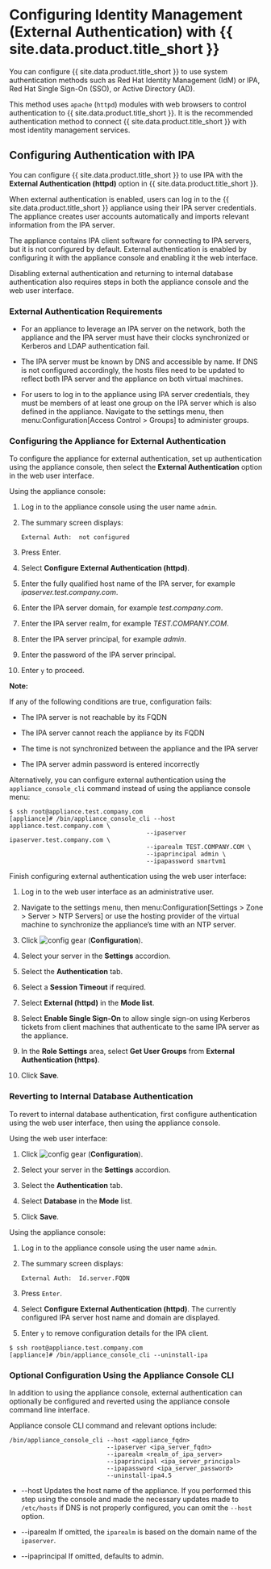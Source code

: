 # Configuring Identity Management (External Authentication) with {{ site.data.product.title_short }}

You can configure {{ site.data.product.title_short }} to use system authentication
methods such as Red Hat Identity Management (IdM) or IPA, Red Hat Single
Sign-On (SSO), or Active Directory (AD).

This method uses `apache` (`httpd`) modules with web browsers to control
authentication to {{ site.data.product.title_short }}. It is the recommended
authentication method to connect {{ site.data.product.title_short }} with most
identity management services.

## Configuring Authentication with IPA

You can configure {{ site.data.product.title_short }} to use IPA with the **External
Authentication (httpd)** option in {{ site.data.product.title_short }}.

When external authentication is enabled, users can log in to the
{{ site.data.product.title_short }} appliance using their IPA server credentials. The
appliance creates user accounts automatically and imports relevant
information from the IPA server.

The appliance contains IPA client software for connecting to IPA
servers, but it is not configured by default. External authentication is
enabled by configuring it with the appliance console and enabling it the
web interface.

Disabling external authentication and returning to internal database
authentication also requires steps in both the appliance console and the
web user interface.

### External Authentication Requirements

  - For an appliance to leverage an IPA server on the network, both the
    appliance and the IPA server must have their clocks synchronized or
    Kerberos and LDAP authentication fail.

  - The IPA server must be known by DNS and accessible by name. If DNS
    is not configured accordingly, the hosts files need to be updated to
    reflect both IPA server and the appliance on both virtual machines.

  - For users to log in to the appliance using IPA server credentials,
    they must be members of at least one group on the IPA server which
    is also defined in the appliance. Navigate to the settings menu,
    then menu:Configuration\[Access Control \> Groups\] to administer
    groups.

### Configuring the Appliance for External Authentication

To configure the appliance for external authentication, set up
authentication using the appliance console, then select the **External
Authentication** option in the web user interface.

Using the appliance console:

1.  Log in to the appliance console using the user name `admin`.

2.  The summary screen displays:

        External Auth:  not configured

3.  Press Enter.

4.  Select **Configure External Authentication (httpd)**.

5.  Enter the fully qualified host name of the IPA server, for example
    *ipaserver.test.company.com*.

6.  Enter the IPA server domain, for example *test.company.com*.

7.  Enter the IPA server realm, for example *TEST.COMPANY.COM*.

8.  Enter the IPA server principal, for example *admin*.

9.  Enter the password of the IPA server principal.

10. Enter `y` to proceed.

**Note:**

If any of the following conditions are true, configuration fails:

  - The IPA server is not reachable by its FQDN

  - The IPA server cannot reach the appliance by its FQDN

  - The time is not synchronized between the appliance and the IPA server

  - The IPA server admin password is entered incorrectly

Alternatively, you can configure external authentication using the `appliance_console_cli` command instead of using the appliance console menu:

    $ ssh root@appliance.test.company.com
    [appliance]# /bin/appliance_console_cli --host appliance.test.company.com \
                                          --ipaserver ipaserver.test.company.com \
                                          --iparealm TEST.COMPANY.COM \
                                          --ipaprincipal admin \
                                          --ipapassword smartvm1

Finish configuring external authentication using the web user interface:

1.  Log in to the web user interface as an administrative user.

2.  Navigate to the settings menu, then menu:Configuration\[Settings \>
    Zone \> Server \> NTP Servers\] or use the hosting provider of the
    virtual machine to synchronize the appliance’s time with an NTP
    server.

3.  Click ![config gear](../images/config-gear.png) (**Configuration**).

4.  Select your server in the **Settings** accordion.

5.  Select the **Authentication** tab.

6.  Select a **Session Timeout** if required.

7.  Select **External (httpd)** in the **Mode list**.

8.  Select **Enable Single Sign-On** to allow single sign-on using
    Kerberos tickets from client machines that authenticate to the same
    IPA server as the appliance.

9.  In the **Role Settings** area, select **Get User Groups** from
    **External Authentication (https)**.

10. Click **Save**.

### Reverting to Internal Database Authentication

To revert to internal database authentication, first configure
authentication using the web user interface, then using the appliance
console.

Using the web user interface:

1.  Click ![config gear](../images/config-gear.png) (**Configuration**).

2.  Select your server in the **Settings** accordion.

3.  Select the **Authentication** tab.

4.  Select **Database** in the **Mode** list.

5.  Click **Save**.

Using the appliance console:

1.  Log in to the appliance console using the user name `admin`.

2.  The summary screen displays:

        External Auth:  Id.server.FQDN

3.  Press `Enter`.

4.  Select **Configure External Authentication (httpd)**. The currently
    configured IPA server host name and domain are displayed.

5.  Enter `y` to remove configuration details for the IPA client.

<!-- end list -->

    $ ssh root@appliance.test.company.com
    [appliance]# /bin/appliance_console_cli --uninstall-ipa

### Optional Configuration Using the Appliance Console CLI

In addition to using the appliance console, external authentication can
optionally be configured and reverted using the appliance console
command line interface.

Appliance console CLI command and relevant options include:

    /bin/appliance_console_cli --host <appliance_fqdn>
                               --ipaserver <ipa_server_fqdn>
                               --iparealm <realm_of_ipa_server>
                               --ipaprincipal <ipa_server_principal>
                               --ipapassword <ipa_server_password>
                               --uninstall-ipa4.5

  - \--host
    Updates the host name of the appliance. If you performed this step
    using the console and made the necessary updates made to
    `/etc/hosts` if DNS is not properly configured, you can omit the
    `--host` option.

  - \--iparealm
    If omitted, the `iparealm` is based on the domain name of the
    `ipaserver`.

  - \--ipaprincipal
    If omitted, defaults to admin.
